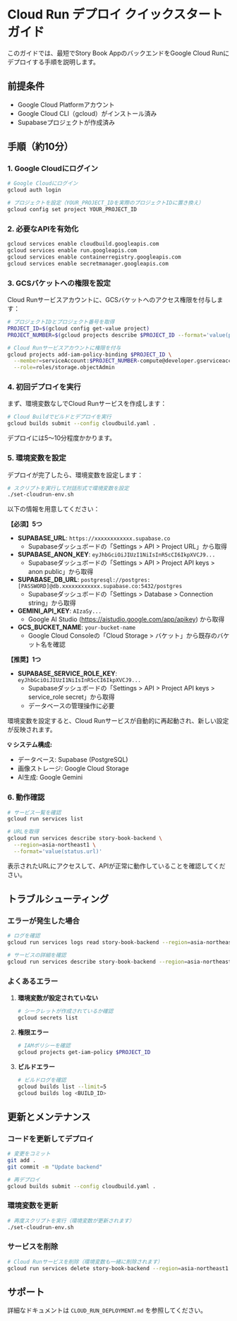 # Cloud Run デプロイ クイックスタートガイド

このガイドでは、最短でStory Book AppのバックエンドをGoogle Cloud Runにデプロイする手順を説明します。

## 前提条件

- Google Cloud Platformアカウント
- Google Cloud CLI（gcloud）がインストール済み
- Supabaseプロジェクトが作成済み

## 手順（約10分）

### 1. Google Cloudにログイン

```bash
# Google Cloudにログイン
gcloud auth login

# プロジェクトを設定（YOUR_PROJECT_IDを実際のプロジェクトIDに置き換え）
gcloud config set project YOUR_PROJECT_ID
```

### 2. 必要なAPIを有効化

```bash
gcloud services enable cloudbuild.googleapis.com
gcloud services enable run.googleapis.com
gcloud services enable containerregistry.googleapis.com
gcloud services enable secretmanager.googleapis.com
```

### 3. GCSバケットへの権限を設定

Cloud Runサービスアカウントに、GCSバケットへのアクセス権限を付与します：

```bash
# プロジェクトIDとプロジェクト番号を取得
PROJECT_ID=$(gcloud config get-value project)
PROJECT_NUMBER=$(gcloud projects describe $PROJECT_ID --format='value(projectNumber)')

# Cloud Runサービスアカウントに権限を付与
gcloud projects add-iam-policy-binding $PROJECT_ID \
  --member=serviceAccount:$PROJECT_NUMBER-compute@developer.gserviceaccount.com \
  --role=roles/storage.objectAdmin
```

### 4. 初回デプロイを実行

まず、環境変数なしでCloud Runサービスを作成します：

```bash
# Cloud Buildでビルドとデプロイを実行
gcloud builds submit --config cloudbuild.yaml .
```

デプロイには5〜10分程度かかります。

### 5. 環境変数を設定

デプロイが完了したら、環境変数を設定します：

```bash
# スクリプトを実行して対話形式で環境変数を設定
./set-cloudrun-env.sh
```

以下の情報を用意してください：

**【必須】5つ**
- **SUPABASE_URL**: `https://xxxxxxxxxxxx.supabase.co`
  - Supabaseダッシュボードの「Settings > API > Project URL」から取得
- **SUPABASE_ANON_KEY**: `eyJhbGciOiJIUzI1NiIsInR5cCI6IkpXVCJ9...`
  - Supabaseダッシュボードの「Settings > API > Project API keys > anon public」から取得
- **SUPABASE_DB_URL**: `postgresql://postgres:[PASSWORD]@db.xxxxxxxxxxxx.supabase.co:5432/postgres`
  - Supabaseダッシュボードの「Settings > Database > Connection string」から取得
- **GEMINI_API_KEY**: `AIzaSy...`
  - Google AI Studio (https://aistudio.google.com/app/apikey) から取得
- **GCS_BUCKET_NAME**: `your-bucket-name`
  - Google Cloud Consoleの「Cloud Storage > バケット」から既存のバケット名を確認

**【推奨】1つ**
- **SUPABASE_SERVICE_ROLE_KEY**: `eyJhbGciOiJIUzI1NiIsInR5cCI6IkpXVCJ9...`
  - Supabaseダッシュボードの「Settings > API > Project API keys > service_role secret」から取得
  - データベースの管理操作に必要

環境変数を設定すると、Cloud Runサービスが自動的に再起動され、新しい設定が反映されます。

**💡 システム構成:**
- データベース: Supabase (PostgreSQL)
- 画像ストレージ: Google Cloud Storage
- AI生成: Google Gemini

### 6. 動作確認

```bash
# サービス一覧を確認
gcloud run services list

# URLを取得
gcloud run services describe story-book-backend \
  --region=asia-northeast1 \
  --format='value(status.url)'
```

表示されたURLにアクセスして、APIが正常に動作していることを確認してください。

## トラブルシューティング

### エラーが発生した場合

```bash
# ログを確認
gcloud run services logs read story-book-backend --region=asia-northeast1 --limit=50

# サービスの詳細を確認
gcloud run services describe story-book-backend --region=asia-northeast1
```

### よくあるエラー

1. **環境変数が設定されていない**
   ```bash
   # シークレットが作成されているか確認
   gcloud secrets list
   ```

2. **権限エラー**
   ```bash
   # IAMポリシーを確認
   gcloud projects get-iam-policy $PROJECT_ID
   ```

3. **ビルドエラー**
   ```bash
   # ビルドログを確認
   gcloud builds list --limit=5
   gcloud builds log <BUILD_ID>
   ```

## 更新とメンテナンス

### コードを更新してデプロイ

```bash
# 変更をコミット
git add .
git commit -m "Update backend"

# 再デプロイ
gcloud builds submit --config cloudbuild.yaml .
```

### 環境変数を更新

```bash
# 再度スクリプトを実行（環境変数が更新されます）
./set-cloudrun-env.sh
```

### サービスを削除

```bash
# Cloud Runサービスを削除（環境変数も一緒に削除されます）
gcloud run services delete story-book-backend --region=asia-northeast1
```

## サポート

詳細なドキュメントは `CLOUD_RUN_DEPLOYMENT.md` を参照してください。

